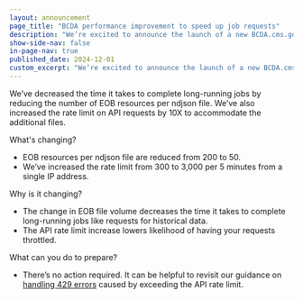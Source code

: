 ```yaml
---
layout: announcement
page_title: "BCDA performance improvement to speed up job requests"
description: "We’re excited to announce the launch of a new BCDA.cms.gov based on your feedback, user research, and testing."
show-side-nav: false
in-page-nav: true
published_date: 2024-12-01
custom_excerpt: "We’re excited to announce the launch of a new BCDA.cms.gov based on your feedback, user research, and testing."
---
```


We’ve decreased the time it takes to complete long-running jobs by reducing the number of EOB resources per ndjson file. We’ve also increased the rate limit on API requests by 10X to accommodate the additional files.

What's changing?
- EOB resources per ndjson file are reduced from 200 to 50. 
- We’ve increased the rate limit from 300 to 3,000 per 5 minutes from a single IP address.

Why is it changing?
- The change in EOB file volume decreases the time it takes to complete long-running jobs like requests for historical data.
- The API rate limit increase lowers likelihood of having your requests throttled.

What can you do to prepare?
- There’s no action required. It can be helpful to revisit our guidance on [handling 429 errors](https://stage.bcda.cms.gov/build.html#handling-429-error) caused by exceeding the API rate limit.